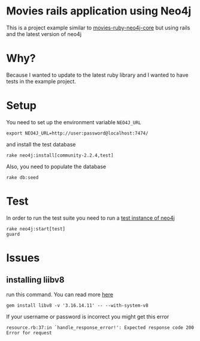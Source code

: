 # Movies rails application using Neo4j

This is a project example similar to [movies-ruby-neo4j-core](https://github.com/neo4j-examples/movies-ruby-neo4j-core) but using rails and the latest version of neo4j

# Why?

Because I wanted to update to the latest ruby library and I wanted to have tests in the example project.


# Setup

You need to set up the environment variable `NEO4J_URL`

    export NEO4J_URL=http://user:password@localhost:7474/

and install the test database

    rake neo4j:install[community-2.2.4,test]

Also, you need to populate the database

    rake db:seed

# Test

In order to run the test suite you need to run a [test instance of neo4j](https://github.com/neo4jrb/neo4j/wiki/How-To-Test)

    rake neo4j:start[test]
    guard

# Issues

## installing liibv8

run this command. You can read more [here](https://github.com/cowboyd/libv8/issues/169)

    gem install libv8 -v '3.16.14.11' -- --with-system-v8

If your username or password is incorrect you might get this error

    resource.rb:37:in `handle_response_error!': Expected response code 200 Error for request

